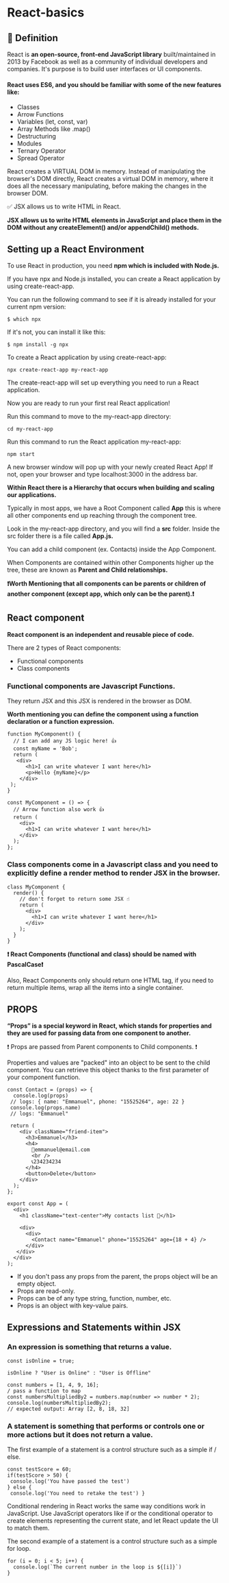 # React-basics
## 📖 Definition ##
React is **an open-source, front-end JavaScript library** built/maintained in 2013 by Facebook as well as a community of individual developers and companies.
It's purpose is to build user interfaces or UI components.

#### React uses ES6, and you should be familiar with some of the new features like: ####

- Classes
- Arrow Functions
- Variables (let, const, var)
- Array Methods like .map()
- Destructuring
- Modules
- Ternary Operator
- Spread Operator

React creates a VIRTUAL DOM in memory. Instead of manipulating the browser's DOM directly, React creates a virtual DOM in memory, 
where it does all the necessary manipulating, before making the changes in the browser DOM.

✅ JSX allows us to write HTML in React. 

**JSX allows us to write HTML elements in JavaScript and place them in the DOM without any createElement()  and/or appendChild() methods.**

## Setting up a React Environment ##

To use React in production, you need **npm which is included with Node.js.**


If you have npx and Node.js installed, you can create a React application by using create-react-app.

You can run the following command to see if it is already installed for your current npm version:

```
$ which npx
```
If it's not, you can install it like this:

```
$ npm install -g npx
```

To create a React application by using create-react-app: 

```
npx create-react-app my-react-app
```

The create-react-app will set up everything you need to run a React application.

Now you are ready to run your first real React application!

Run this command to move to the my-react-app directory:
```
cd my-react-app
```
Run this command to run the React application my-react-app:

```
npm start
```
A new browser window will pop up with your newly created React App! If not, open your browser and type localhost:3000 in the address bar.

**Within React there is a Hierarchy that occurs when building and scaling our applications.**

Typically in most apps, we have a Root Component called **App** this is where all other components end up reaching through the component tree.

Look in the my-react-app directory, and you will find a **src** folder. Inside the src folder there is a file called **App.js.**

You can add a child component (ex. Contacts) inside the App Component. 

When Components are contained within other Components higher up the tree, these are known as **Parent and Child relationships.** 

**❗️Worth Mentioning that all components can be parents or children of another component (except app, which only can be the parent).❗️**


## React component ##
**React component  is an independent and reusable piece of code.**


There are 2 types of React components:
- Functional components
- Class components

### Functional components are Javascript Functions. ###

They return JSX and this JSX is rendered in the browser as DOM. 

**Worth mentioning you can define the component using a function declaration or a function expression.**

```
function MyComponent() {
  // I can add any JS logic here! 👍 
  const myName = 'Bob';
  return (
   <div>
      <h1>I can write whatever I want here</h1>
      <p>Hello {myName}</p>
    </div>
 );
}
```

```
const MyComponent = () => {
  // Arrow function also work 👍 
  return (
    <div>
      <h1>I can write whatever I want here</h1>
    </div>
  );
};
```
### Class components come in a Javascript class and you need to explicitly define a render method to render JSX in the browser. ###

```
class MyComponent {
  render() {
    // don't forget to return some JSX ☝️
    return (
      <div>
        <h1>I can write whatever I want here</h1>
      </div>
    );
  }
}
```

**❗️ React Components (functional and class) should be named with PascalCase❗️**

Also,  React Components only should return one HTML tag, if you need to return multiple items, wrap all the items into a single container.

## PROPS ##

**“Props” is a special keyword in React, which stands for properties and they are used for passing data from one component to another.**

❗️ Props are passed from Parent components to Child components. ❗️

Properties and values are "packed" into an object to be sent to the child component. You can retrieve this object thanks to the first parameter of your component function.

```
const Contact = (props) => {
  console.log(props)
 // logs: { name: "Emmanuel", phone: "15525264", age: 22 }
 console.log(props.name)
 // logs: "Emmanuel"

 return (
    <div className="friend-item">
      <h3>Emmanuel</h3>
      <h4>
        📧emmanuel@email.com
        <br />
        📞234234234
      </h4>
      <button>Delete</button>
    </div>
  );
};

export const App = (
  <div>
    <h1 className="text-center">My contacts list 📱</h1>

    <div>
      <div>
        <Contact name="Emmanuel" phone="15525264" age={18 + 4} />
      </div>
   </div>
  </div>
);
``` 

- If you don't pass any props from the parent, the props object will be an empty object.
- Props are read-only.
- Props can be of any type string, function, number, etc.
- Props is an object with key-value pairs.


## Expressions and Statements within JSX ##

### An expression is something that returns a value. ###

```
const isOnline = true;
```

```
isOnline ? "User is Online" : "User is Offline"
```

```
const numbers = [1, 4, 9, 16];
/ pass a function to map
const numbersMultipliedBy2 = numbers.map(number => number * 2);
console.log(numbersMultipliedBy2);
// expected output: Array [2, 8, 18, 32]
```


### A statement is something that performs or controls one or more actions but it does not return a value. ###

The first example of a statement is a control structure such as a simple if / else.

```
const testScore = 60;
if(testScore > 50) {
 console.log('You have passed the test')
} else {
 console.log('You need to retake the test') }
 ```


Conditional rendering in React works the same way conditions work in JavaScript. 
Use JavaScript operators like if or the conditional operator to create elements representing the current state, 
and let React update the UI to match them.


The second example of a statement is a control structure such as a simple for loop.

```
for (i = 0; i < 5; i++) {
  console.log(`The current number in the loop is ${[i]}`)
}
```








